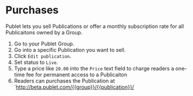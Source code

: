 Purchases
=============

Publet lets you sell Publications or offer a monthly subscription rate for all
Publicaitons owned by a Group.

1.  Go to your Publet Group.
2.  Go into a specific Publication you want to sell.
3.  Click `Edit publication`.
4.  Set status to `Live`.
5.  Type a price like `20.00` into the `Price` text field to charge readers a
    one-time fee for permanent access to a Publicaiton
6.  Readers can purchases the Publication at
    `http://beta.publet.com/{{group}}/{{publication}}/
